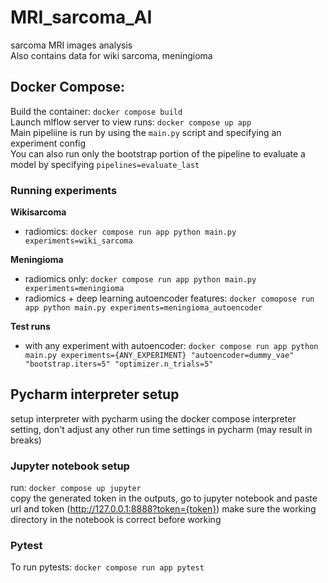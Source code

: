 # MRI_sarcoma_AI
sarcoma MRI images analysis\
Also contains data for wiki sarcoma, meningioma

## Docker Compose:
Build the container: `docker compose build`\
Launch mlflow server to view runs: `docker compose up app`\
Main pipeliine is run by using the `main.py` script and specifying an experiment config\
You can also run only the bootstrap portion of the pipeline to evaluate a model by specifying `pipelines=evaluate_last`
### Running experiments
**Wikisarcoma**
 - radiomics: `docker compose run app python main.py experiments=wiki_sarcoma`

**Meningioma**
 - radiomics only: `docker compose run app python main.py experiments=meningioma`
 - radiomics + deep learning autoencoder features: `docker comopose run app python main.py experiments=meningioma_autoencoder`

**Test runs**
 - with any experiment with autoencoder: `docker compose run app python main.py experiments={ANY_EXPERIMENT} "autoencoder=dummy_vae" "bootstrap.iters=5" "optimizer.n_trials=5"`

## Pycharm interpreter setup
setup interpreter with pycharm using the docker compose interpreter setting, don't adjust any other run time settings 
in pycharm (may result in breaks)
### Jupyter notebook setup
run: `docker compose up jupyter`\
copy the generated token in the outputs, go to jupyter notebook and paste url and token (http://127.0.0.1:8888?token={token})
make sure the working directory in the notebook is correct before working
### Pytest
To run pytests: `docker compose run app pytest`
